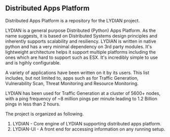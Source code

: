 Distributed Apps Platform
--------------------------

Distributed  Apps Platform is a repository for the LYDIAN project. 

LYDIAN is a general purpose Distributed (Python) Apps Platform. As the name suggests, it is based on Distributed Systems design principles and inherently supports  scalability and resiliency. LYDIAN is written in native python and has a very minimal dependency on 3rd party modules. It's lightweight architecture helps it support multiple platforms including the ones which are hard to support such as ESX. It's incredibly simple to use and is hgihly configurable.

A variety of applications have been written on it by its users. This list includes, but not limited to, apps such as for Traffic Generation, Vulnerability Scan, Threat Monitoring and Resource Monitoring.

LYDIAN has been used for Traffic Generation at a cluster of 5600+ nodes, with a ping frequency of ~8 million pings per minute leading to 1.2 Billion pings in less than 2 hours.

The project is organized as following. 

1. LYDIAN - Core engine of LYDIAN supporting distributed apps platform.
2. LYDIAN-UI - A front end for accessing information on any running setup.



